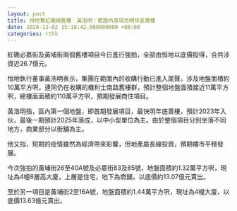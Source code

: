 ```yaml
---
layout: post
title: 恒地奪紅磡兩舊樓　黃浩明：範圍內首項目明年底賣樓
date: 2020-12-02 15:18:42.000000000 +08:00
categories: rthk
---
```


紅磡必嘉街及黃埔街兩個舊樓項目今日進行強拍，全部由恒地以底價投得，合共涉資近26.7億元。

恒地執行董事黃浩明表示，集團在範圍內的收購行動已進入尾聲，涉及地盤面積約10萬平方呎，連同仍在收購的機利士南路舊樓群，預計整個地盤面積接近11萬平方呎，總樓面面積約110萬平方呎，預期發展商住項目。

黃浩明指，區內第一個地盤，即首期發展項目，最快明年底賣樓，預計2023年入伙，最後一期預計2025年落成，以中小型單位為主。由於整個項目分別坐落不同地方，商業部分以街舖為主。

他又指，短期的疫情雖然為經濟帶來影響，但地產屬長線投資，預期樓市平穩發展。

今次強拍的黃埔街26至40A號及必嘉街83及85號，地盤面積約1.32萬平方呎，現址為4幢8層高大廈，上層是住宅，地下為商舖，以底價約13.07億元賣出。

至於另一項目是黃埔街2至16A號，地盤面積約1.44萬平方呎，現址為4幢大廈，以底價13.63億元賣出。
